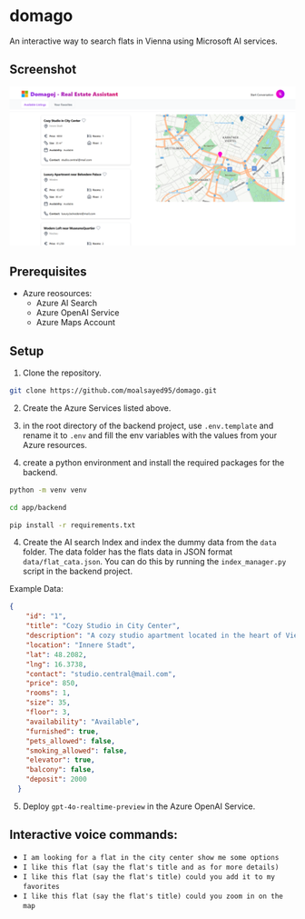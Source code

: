 # domago

An interactive way to search flats in Vienna using Microsoft AI services.

## Screenshot

![Screenshot of domago](ui/v1.png)

## Prerequisites
- Azure reosources:
    - Azure AI Search
    - Azure OpenAI Service
    - Azure Maps Account

## Setup
1. Clone the repository.

```bash	
git clone https://github.com/moalsayed95/domago.git
```

2. Create the Azure Services listed above.

3. in the root directory of the backend project, use `.env.template` and rename it to `.env` and fill the env variables with the values from your Azure resources.

4. create a python environment and install the required packages for the backend.

```bash
python -m venv venv
```

```bash
cd app/backend
```
```bash
pip install -r requirements.txt
```

4. Create the AI search Index and index the dummy data from the `data` folder. The data folder has the flats data in JSON format `data/flat_cata.json`. You can do this by running the `index_manager.py` script in the backend project.

Example Data:  
```json
{
    "id": "1",
    "title": "Cozy Studio in City Center",
    "description": "A cozy studio apartment located in the heart of Vienna, just steps from Stephansplatz. Ideal for professionals or students seeking a central location.",
    "location": "Innere Stadt",
    "lat": 48.2082,
    "lng": 16.3738,
    "contact": "studio.central@mail.com",
    "price": 850,
    "rooms": 1,
    "size": 35,
    "floor": 3,
    "availability": "Available",
    "furnished": true,
    "pets_allowed": false,
    "smoking_allowed": false,
    "elevator": true,
    "balcony": false,
    "deposit": 2000
  }
```	

5. Deploy `gpt-4o-realtime-preview` in the Azure OpenAI Service.


## Interactive voice commands:
- `I am looking for a flat in the city center show me some options`
- `I like this flat (say the flat's title and as for more details)`
- `I like this flat (say the flat's title) could you add it to my favorites`
- `I like this flat (say the flat's title) could you zoom in on the map`
